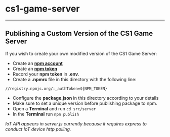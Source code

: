 # cs1-game-server 
___

## Publishing a Custom Version of the CS1 Game Server

If you wish to create your own modified version of the CS1 Game Server:
- Create an <a href="https://www.npmjs.com/" rel="noopener noreferrer ">**npm account**</a>
- Create an <a href="https://docs.npmjs.com/creating-and-viewing-authentication-tokens" rel="noopener noreferrer ">**npm token**</a>
- Record your **npm token** in **.env**.
- Create a **.npmrc** file in this directory with the following line:
```
//registry.npmjs.org/:_authToken=${NPM_TOKEN}
```
- Configure the **package.json** in this directory according to your details
- Make sure to set a unique version before publishing package to npm.
- Open a **Terminal** and run ```cd src/server```
- In the **Terminal** run ```npm publish```




*IoT API appears in server.js currently because it requires express to conduct IoT device http polling.*







